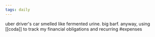 ```yaml
---
tags: daily
---
```

uber driver's car smelled like fermented urine. big barf. 
anyway, using [[coda]] to track my financial obligations and recurring #expenses

